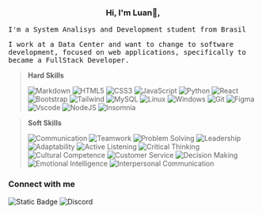 
<h3 align='center'> Hi, I'm Luan👋,  </h3>

<kbd>I'm a System Analisys and Development student from Brasil

<kbd>I work at a Data Center and want to change to software development, focused on web applications, specifically to became a FullStack Developer.


>**Hard Skills**
>
>![Markdown](https://img.shields.io/badge/Markdown-000?style=for-the-badge&logo=markdown) ![HTML5](https://img.shields.io/badge/HTML5-E34F26?style=for-the-badge&logo=html5&logoColor=white) ![CSS3](https://img.shields.io/badge/CSS3-1572B6?style=for-the-badge&logo=css3&logoColor=white) ![JavaScript](https://img.shields.io/badge/JavaScript-F7DF1E?style=for-the-badge&logo=javascript&logoColor=black) ![Python](https://img.shields.io/badge/python-3670A0?style=for-the-badge&logo=python&logoColor=ffdd54) ![React](https://img.shields.io/badge/React-20232A?style=for-the-badge&logo=react&logoColor=61DAFB) ![Bootstrap](https://img.shields.io/badge/-boostrap-0D1117?style=for-the-badge&logo=bootstrap&labelColor=0D1117) ![Tailwind](https://img.shields.io/badge/tailwindcss-%2338B2AC.svg?style=for-the-badge&logo=tailwind-css&logoColor=white) ![MySQL](https://img.shields.io/badge/MySQL-00000F?style=for-the-badge&logo=mysql&logoColor=white) ![Linux](https://img.shields.io/badge/Linux-000?style=for-the-badge&logo=linux&logoColor=FCC624) ![Windows](https://img.shields.io/badge/Windows-000?style=for-the-badge&logo=windows&logoColor=2CA5E0) ![Git](https://img.shields.io/badge/GIT-E44C30?style=for-the-badge&logo=git&logoColor=white)  ![Figma](https://img.shields.io/badge/Figma-696969?style=for-the-badge&logo=figma&logoColor=figma) ![Vscode](https://img.shields.io/badge/Vscode-007ACC?style=for-the-badge&logo=visual-studio-code&logoColor=white) ![NodeJS](https://img.shields.io/badge/node.js-6DA55F?style=for-the-badge&logo=node.js&logoColor=white) ![Insomnia](https://img.shields.io/badge/insomnia-logo?style=for-the-badge&logo=insomnia&logoColor=purple&logoSize=auto&color=black)

>**Soft Skills**
>
>![Communication](https://img.shields.io/badge/COMMUNICATION-blue?style=for-the-badge) ![Teamwork](https://img.shields.io/badge/TEAMWORK-orange?style=for-the-badge) ![Problem Solving](https://img.shields.io/badge/PROBLEM%20SOLVING-yellow?style=for-the-badge) ![Leadership](https://img.shields.io/badge/LEADERSHIP-aqua?style=for-the-badge) ![Adaptability](https://img.shields.io/badge/ADAPTABILITY-purple?style=for-the-badge) ![Active Listening](https://img.shields.io/badge/ACTIVE%20LISTENING-blueviolet?style=for-the-badge) ![Critical Thinking](https://img.shields.io/badge/CRITICAL%20THINKING-darkorange?style=for-the-badge) ![Cultural Competence](https://img.shields.io/badge/CULTURAL%20COMPETENCE-orangered?style=for-the-badge) ![Customer Service](https://img.shields.io/badge/CUSTOMER%20SERVICE-slateblue?style=for-the-badge) ![Decision Making](https://img.shields.io/badge/DECISION%20MAKING-limegreen?style=for-the-badge) ![Emotional Intelligence](https://img.shields.io/badge/EMOTIONAL%20INTELLIGENCE-dodgerblue?style=for-the-badge) ![Interpersonal Communication](https://img.shields.io/badge/INTERPERSONAL%20COMMUNICATION-indigo?style=for-the-badge)

### Connect with me
![Static Badge](https://img.shields.io/badge/LINKEDIN-%230a66c2?style=for-the-badge&color=%230a66c2&link=www.linkedin.com%2Fin%2Fluan-argenton-de-assis-69684038) ![Discord](https://img.shields.io/badge/discord-%235865F2?style=for-the-badge&logo=discord&logoColor=white&logoSize=auto&color=%235865F2)

